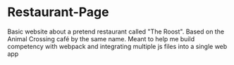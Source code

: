 # Restaurant-Page

Basic website about a pretend restaurant called "The Roost". Based on the Animal Crossing café by the same name. Meant to help me build competency with webpack and integrating multiple js files into a single web app
